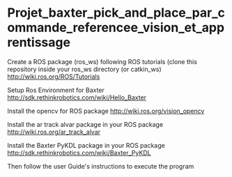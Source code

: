 # Projet_baxter_pick_and_place_par_commande_referencee_vision_et_apprentissage

Create a ROS package (ros_ws) following ROS tutorials (clone this repository inside your ros_ws directory (or catkin_ws) http://wiki.ros.org/ROS/Tutorials

Setup Ros Environment for Baxter http://sdk.rethinkrobotics.com/wiki/Hello_Baxter

Install the opencv for ROS package http://wiki.ros.org/vision_opencv

Install the ar track alvar package in your ROS package http://wiki.ros.org/ar_track_alvar

Install the Baxter PyKDL package in your ROS package http://sdk.rethinkrobotics.com/wiki/Baxter_PyKDL

Then follow the user Guide's instructions to execute the program
